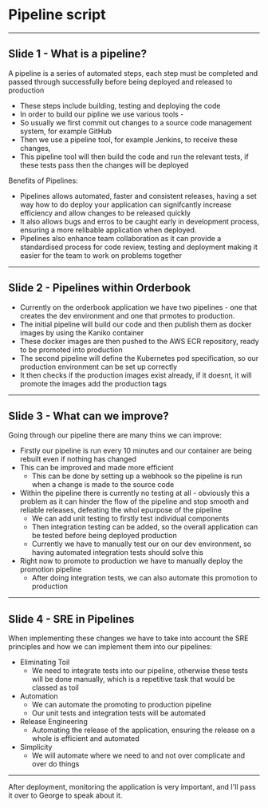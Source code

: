 # Pipeline script

-------------

## Slide 1 - What is a pipeline?

A pipeline is a series of automated steps, each step must be completed and passed through successfully before being deployed and released to production
- These steps include building, testing and deploying the code
- In order to build our pipline we use various tools - 
- So usually we first commit out changes to a source code management system, for example GitHub
- Then we use a pipeline tool, for example Jenkins, to receive these changes,
- This pipeline tool will then build the code and run the relevant tests, if these tests pass then the changes will be deployed

Benefits of Pipelines:
- Pipelines allows automated, faster and consistent releases, having a set way how to do deploy your application can signifcantly increase efficiency and allow changes to be released quickly
- It also allows bugs and erros to be caught early in development process, ensuring a more relibable application when deployed.
- Pipelines also enhance team collaboration as it can provide a standardised process for code review, testing and deployment making it easier for the team to work on problems together

------------------------------------

## Slide 2 - Pipelines within Orderbook
- Currently on the orderbook application we have two pipelines - one that creates the dev environment and one that prmotes to production.
- The initial pipeline will build our code and then publish them as docker images by using the Kaniko container
- These docker images are then pushed to the AWS ECR repository, ready to be promoted into production
- The second pipeline will define the Kubernetes pod specification, so our production environment can be set up correctly
- It then checks if the production images exist already, if it doesnt, it will promote the images add the production tags

-----------------------------

## Slide 3 - What can we improve?

Going through our pipeline there are many thins we can improve:
- Firstly our pipeline is run every 10 minutes and our container are being rebuilt even if nothing has changed 
- This can be improved and made more efficient
  - This can be done by setting up a webhook so the pipeline is run when a change is made to the source code
- Within the pipeline there is currently no testing at all - obviously this a problem as it can hinder the flow of the pipeline and stop smooth and reliable releases, defeating the whol epurpose of the pipeline
  - We can add unit testing to firstly test individual components
  - Then integration testing can be added, so the overall application can be tested before being deployed production
   - Currently we have to manually test our on our dev environment, so having automated integration tests should solve this
- Right now to promote to production we have to manually deploy the promotion pipeline
  - After doing integration tests, we can also automate this promotion to production

---------------------

## Slide 4 - SRE in Pipelines

When implementing these changes we have to take into account the SRE principles and how we can implement them into our pipelines:
- Eliminating Toil 
  - We need to integrate tests into our pipeline, otherwise these tests will be done manually, which is a repetitive task that would be classed as toil
- Automation
  - We can automate the promoting to production pipeline
  - Our unit tests and integration tests will be automated
- Release Engineering
  - Automating the release of the application, ensuring the release on a whole is efficient and automated
- Simplicity
  - We will automate where we need to and not over complicate and over do things
 
-------------------
  
  After deployment, monitoring the application is very important, and I'll pass it over to George to speak about it.
  

